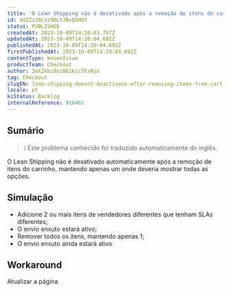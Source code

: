 ```yaml
---
title: 'O Lean Shipping não é desativado após a remoção de itens do carrinho'
id: 4dZZz28csz9BLhJNvQGHQV
status: PUBLISHED
createdAt: 2023-10-09T14:20:03.767Z
updatedAt: 2023-10-09T14:20:04.692Z
publishedAt: 2023-10-09T14:20:04.692Z
firstPublishedAt: 2023-10-09T14:20:04.692Z
contentType: knownIssue
productTeam: Checkout
author: 2mXZkbi0oi061KicTExNjo
tag: Checkout
slugEN: lean-shipping-doesnt-deactivate-after-removing-items-from-cart
locale: pt
kiStatus: Backlog
internalReference: 916461
---
```


## Sumário

>ℹ️ Este problema conhecido foi traduzido automaticamente do inglês.


O Lean Shipping não é desativado automaticamente após a remoção de itens do carrinho, mantendo apenas um onde deveria mostrar todas as opções.

## Simulação



- Adicione 2 ou mais itens de vendedores diferentes que tenham SLAs diferentes;
- O envio enxuto estará ativo;
- Remover todos os itens, mantendo apenas 1;
- O envio enxuto ainda estará ativo

## Workaround


Atualizar a página




